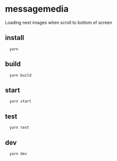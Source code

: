# messagemedia

Loading next images when scroll to bottom of screen

## install
```
  yarn
```

## build
```
  yarn build
```

## start
```
  yarn start
```

## test
```
  yarn test
```

## dev
```
  yarn dev
```
